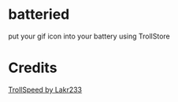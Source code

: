 # batteried
put your gif icon into your battery using TrollStore

# Credits
[TrollSpeed by Lakr233](https://github.com/Lessica/TrollSpeed)
